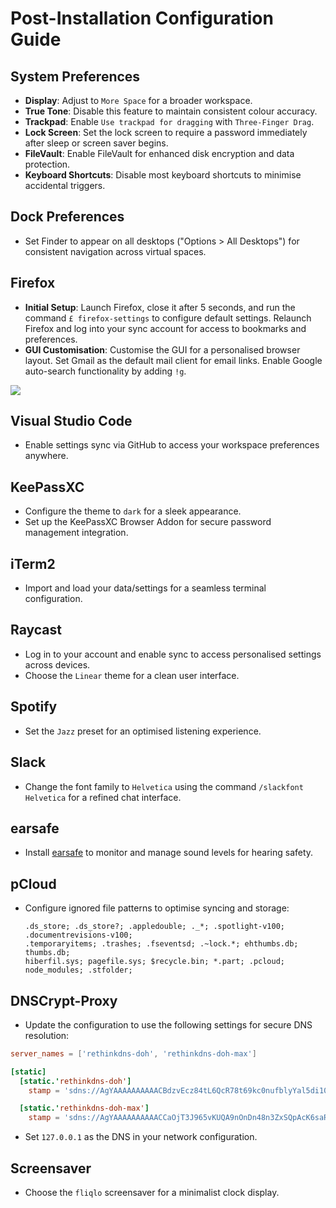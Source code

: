 # Post-Installation Configuration Guide

<!-- ## Project Configuration

- Navigate to your project directory and update the GitHub remote URL to use SSH:
  ```bash
  cd MY
  git remote set-url origin git@github.com:kud/my.git
  ``` -->

<!-- ## SSH Configuration

- Generate and add an SSH key for GitHub integration, following the [official guide](https://help.github.com/articles/connecting-to-github-with-ssh/). -->

## System Preferences

- **Display**: Adjust to `More Space` for a broader workspace.
- **True Tone**: Disable this feature to maintain consistent colour accuracy.
- **Trackpad**: Enable `Use trackpad for dragging` with `Three-Finger Drag`.
- **Lock Screen**: Set the lock screen to require a password immediately after sleep or screen saver begins.
- **FileVault**: Enable FileVault for enhanced disk encryption and data protection.
- **Keyboard Shortcuts**: Disable most keyboard shortcuts to minimise accidental triggers.

## Dock Preferences

- Set Finder to appear on all desktops ("Options > All Desktops") for consistent navigation across virtual spaces.

## Firefox

- **Initial Setup**: Launch Firefox, close it after 5 seconds, and run the command `£ firefox-settings` to configure default settings. Relaunch Firefox and log into your sync account for access to bookmarks and preferences.
- **GUI Customisation**: Customise the GUI for a personalised browser layout. Set Gmail as the default mail client for email links. Enable Google auto-search functionality by adding `!g`.

![](./firefox.png)

## Visual Studio Code

- Enable settings sync via GitHub to access your workspace preferences anywhere.

## KeePassXC

- Configure the theme to `dark` for a sleek appearance.
- Set up the KeePassXC Browser Addon for secure password management integration.

## iTerm2

- Import and load your data/settings for a seamless terminal configuration.

## Raycast

- Log in to your account and enable sync to access personalised settings across devices.
- Choose the `Linear` theme for a clean user interface.

## Spotify

- Set the `Jazz` preset for an optimised listening experience.

## Slack

- Change the font family to `Helvetica` using the command `/slackfont Helvetica` for a refined chat interface.

## earsafe

- Install [earsafe](https://earsafe.io/) to monitor and manage sound levels for hearing safety.

## pCloud

- Configure ignored file patterns to optimise syncing and storage:
  ```
  .ds_store; .ds_store?; .appledouble; ._*; .spotlight-v100; .documentrevisions-v100;
  .temporaryitems; .trashes; .fseventsd; .~lock.*; ehthumbs.db; thumbs.db;
  hiberfil.sys; pagefile.sys; $recycle.bin; *.part; .pcloud; node_modules; .stfolder;
  ```

## DNSCrypt-Proxy

- Update the configuration to use the following settings for secure DNS resolution:

```toml
server_names = ['rethinkdns-doh', 'rethinkdns-doh-max']

[static]
  [static.'rethinkdns-doh']
    stamp = 'sdns://AgYAAAAAAAAAACBdzvEcz84tL6QcR78t69kc0nufblyYal5di10An6SyUBJza3kucmV0aGlua2Rucy5jb20KL2Rucy1xdWVyeQ'

  [static.'rethinkdns-doh-max']
    stamp = 'sdns://AgYAAAAAAAAAACCaOjT3J965vKUQA9nOnDn48n3ZxSQpAcK6saROY1oCGRJtYXgucmV0aGlua2Rucy5jb20KL2Rucy1xdWVyeQ'
```

- Set `127.0.0.1` as the DNS in your network configuration.

## Screensaver

- Choose the `fliqlo` screensaver for a minimalist clock display.
